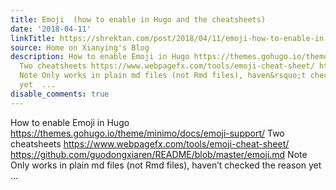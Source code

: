 ```yaml
---
title: Emoji  (how to enable in Hugo and the cheatsheets)
date: '2018-04-11'
linkTitle: https://shrektan.com/post/2018/04/11/emoji-how-to-enable-in-hugo-and-the-cheatsheets/
source: Home on Xianying's Blog
description: How to enable Emoji in Hugo https://themes.gohugo.io/theme/minimo/docs/emoji-support/
  Two cheatsheets https://www.webpagefx.com/tools/emoji-cheat-sheet/ https://github.com/guodongxiaren/README/blob/master/emoji.md
  Note Only works in plain md files (not Rmd files), haven&rsquo;t checked the reason
  yet  ...
disable_comments: true
---
```

How to enable Emoji in Hugo https://themes.gohugo.io/theme/minimo/docs/emoji-support/ Two cheatsheets https://www.webpagefx.com/tools/emoji-cheat-sheet/ https://github.com/guodongxiaren/README/blob/master/emoji.md Note Only works in plain md files (not Rmd files), haven&rsquo;t checked the reason yet  ...